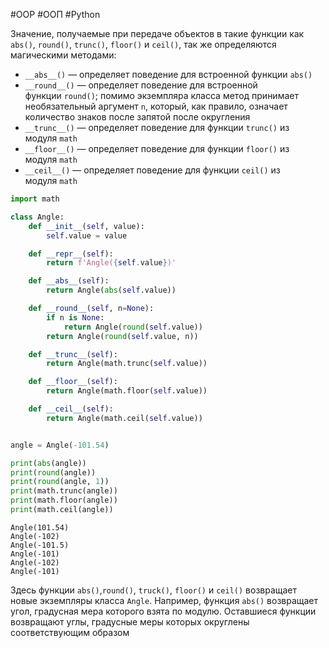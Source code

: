 #OOP #ООП #Python 


Значение, получаемые при передаче объектов в такие функции как `abs()`, `round()`, `trunc()`, `floor()` и `ceil()`, так же определяются магическими методами:
- `__abs__()` — определяет поведение для встроенной функции `abs()`
- `__round__()` — определяет поведение для встроенной функции `round()`; помимо экземпляра класса метод принимает необязательный аргумент `n`, который, как правило, означает количество знаков после запятой после округления
- `__trunc__()` — определяет поведение для функции `trunc()` из модуля `math`
- `__floor__()` — определяет поведение для функции `floor()` из модуля `math`
- `__ceil__()` — определяет поведение для функции `ceil()` из модуля `math`
```python
import math

class Angle:
    def __init__(self, value):
        self.value = value

    def __repr__(self):
        return f'Angle({self.value})'

    def __abs__(self):
        return Angle(abs(self.value))

    def __round__(self, n=None):
        if n is None:
            return Angle(round(self.value))
        return Angle(round(self.value, n))

    def __trunc__(self):
        return Angle(math.trunc(self.value))

    def __floor__(self):
        return Angle(math.floor(self.value))

    def __ceil__(self):
        return Angle(math.ceil(self.value))


angle = Angle(-101.54)

print(abs(angle))
print(round(angle))
print(round(angle, 1))
print(math.trunc(angle))
print(math.floor(angle))
print(math.ceil(angle))
```
```
Angle(101.54)
Angle(-102)
Angle(-101.5)
Angle(-101)
Angle(-102)
Angle(-101)
```
Здесь функции `abs()`,`round()`, `truck()`, `floor()`  и `ceil()` возвращает новые экземпляры класса `Angle`. Например, функция `abs()` возвращает угол, градусная мера которого взята по модулю. Оставшиеся функции возвращают углы, градусные меры которых округлены соответствующим образом